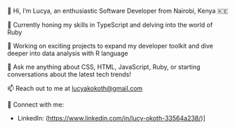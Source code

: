 👋 Hi, I’m Lucya, an enthusiastic Software Developer from Nairobi, Kenya 🇰🇪

🌱 Currently honing my skills in TypeScript and delving into the world of Ruby

💼 Working on exciting projects to expand my developer toolkit and dive deeper into data analysis with R language

💞️ Ask me anything about CSS, HTML, JavaScript, Ruby, or starting conversations about the latest tech trends!

📫 Reach out to me at lucyakokoth@gmail.com

🔗 Connect with me:
   - LinkedIn: (https://www.linkedin.com/in/lucy-okoth-33564a238/)]
  
